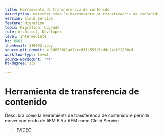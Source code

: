 ```yaml
---
title: Herramienta de transferencia de contenido
description: Descubra cómo la herramienta de transferencia de contenido le permite mover contenido de AEM 6.5 a AEM como Cloud Service.
version: Cloud Service
feature: Migration
topic: Migration, Upgrade
role: Architect, Developer
level: Intermediate
kt: 8661
thumbnail: 336692.jpeg
source-git-commit: 4c9d836881ad7cccd31c55fa5eddc24dff1200cd
workflow-type: tm+mt
source-wordcount: '44'
ht-degree: 13%

---
```



# Herramienta de transferencia de contenido

Descubra cómo la herramienta de transferencia de contenido le permite mover contenido de AEM 6.5 a AEM como Cloud Service.

>[!VIDEO](https://video.tv.adobe.com/v/336692/?quality=12&learn=on)
